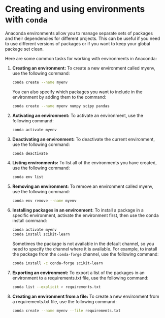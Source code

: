 # Creating and using environments with `conda`

Anaconda environments allow you to manage separate sets of packages and their dependencies for different projects. This can be useful if you need to use different versions of packages or if you want to keep your global package set clean.

Here are some common tasks for working with environments in Anaconda:

1. **Creating an environment:** To create a new environment called myenv, use the following command:

   ```bash
   conda create --name myenv
   ```

    You can also specify which packages you want to include in the environment by adding them to the command:

    ```bash
    conda create --name myenv numpy scipy pandas
    ```

2. **Activating an environment:** To activate an environment, use the following command:

    ```bash
    conda activate myenv
    ```

3. **Deactivating an environment:** To deactivate the current environment, use the following command:

    ```bash
    conda deactivate
    ```

4. **Listing environments:** To list all of the environments you have created, use the following command:

    ```bash
    conda env list
    ```

5. **Removing an environment:** To remove an environment called myenv, use the following command:

    ```bash
    conda env remove --name myenv
    ```

6. **Installing packages in an environment:** To install a package in a specific environment, activate the environment first, then use the conda install command:

    ```bash
    conda activate myenv
    conda install scikit-learn
    ```

    Sometimes the package is not available in the default channel, so you need to specify the channel where it is available. For example, to install the package from the `conda-forge` channel, use the following command:

    ```bash
    conda install -c conda-forge scikit-learn
    ```


7. **Exporting an environment:** To export a list of the packages in an environment to a requirements.txt file, use the following command:

    ```bash
    conda list --explicit > requirements.txt
    ```

8. **Creating an environment from a file:** To create a new environment from a requirements.txt file, use the following command:

    ```bash
    conda create --name myenv --file requirements.txt
    ```

